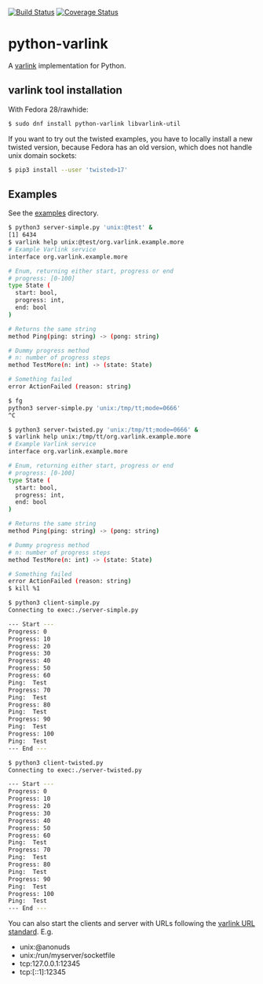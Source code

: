 [![Build Status](https://travis-ci.org/varlink/python.svg?branch=master)](https://travis-ci.org/varlink/python)
[![Coverage Status](https://coveralls.io/repos/github/varlink/python/badge.svg?branch=master)](https://coveralls.io/github/varlink/python?branch=master)

# python-varlink

A [varlink](http://varlink.org) implementation for Python.

## varlink tool installation

With Fedora 28/rawhide:
```bash
$ sudo dnf install python-varlink libvarlink-util
```

If you want to try out the twisted examples, you have to locally install a new twisted version, because Fedora has an old version, which does not handle unix domain sockets:
```bash
$ pip3 install --user 'twisted>17'
```

## Examples

See the [examples](https://github.com/varlink/python-varlink/tree/master/examples) directory.

```bash
$ python3 server-simple.py 'unix:@test' &
[1] 6434
$ varlink help unix:@test/org.varlink.example.more
# Example Varlink service
interface org.varlink.example.more

# Enum, returning either start, progress or end
# progress: [0-100]
type State (
  start: bool,
  progress: int,
  end: bool
)

# Returns the same string
method Ping(ping: string) -> (pong: string)

# Dummy progress method
# n: number of progress steps
method TestMore(n: int) -> (state: State)

# Something failed
error ActionFailed (reason: string)

$ fg
python3 server-simple.py 'unix:/tmp/tt;mode=0666'
^C
```

```bash
$ python3 server-twisted.py 'unix:/tmp/tt;mode=0666' &
$ varlink help unix:/tmp/tt/org.varlink.example.more
# Example Varlink service
interface org.varlink.example.more

# Enum, returning either start, progress or end
# progress: [0-100]
type State (
  start: bool,
  progress: int,
  end: bool
)

# Returns the same string
method Ping(ping: string) -> (pong: string)

# Dummy progress method
# n: number of progress steps
method TestMore(n: int) -> (state: State)

# Something failed
error ActionFailed (reason: string)
$ kill %1
```

```bash
$ python3 client-simple.py 
Connecting to exec:./server-simple.py

--- Start ---
Progress: 0
Progress: 10
Progress: 20
Progress: 30
Progress: 40
Progress: 50
Progress: 60
Ping:  Test
Progress: 70
Ping:  Test
Progress: 80
Ping:  Test
Progress: 90
Ping:  Test
Progress: 100
Ping:  Test
--- End ---
```

```bash
$ python3 client-twisted.py 
Connecting to exec:./server-twisted.py

--- Start ---
Progress: 0
Progress: 10
Progress: 20
Progress: 30
Progress: 40
Progress: 50
Progress: 60
Ping:  Test
Progress: 70
Ping:  Test
Progress: 80
Ping:  Test
Progress: 90
Ping:  Test
Progress: 100
Ping:  Test
--- End ---
```

You can also start the clients and server with URLs following the [varlink URL standard](https://github.com/varlink/documentation/wiki#address).
E.g.
- unix:@anonuds
- unix:/run/myserver/socketfile
- tcp:127.0.0.1:12345
- tcp:[::1]:12345
